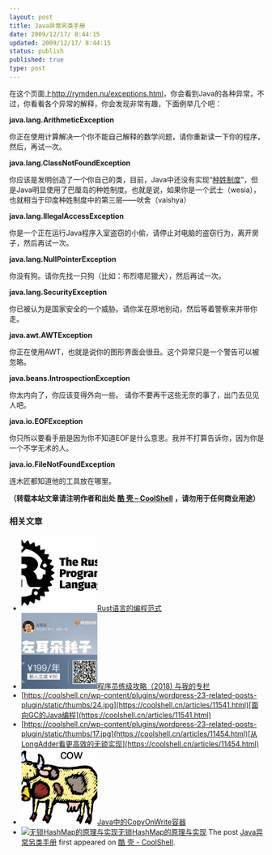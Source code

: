 ```yaml
---
layout: post
title: Java异常另类手册
date: 2009/12/17/ 8:44:15
updated: 2009/12/17/ 8:44:15
status: publish
published: true
type: post
---
```


在这个页面上<http://rymden.nu/exceptions.html>，你会看到Java的各种异常，不过，你看看各个异常的解释，你会发现非常有趣，下面例举几个吧：


**java.lang.ArithmeticException**


你正在使用计算解决一个你不能自己解释的数学问题，请你重新读一下你的程序，然后，再试一次。


**java.lang.ClassNotFoundException**


你应该是发明创造了一个你自己的类，目前，Java中还没有实现“[种姓制度](http://zh.wikipedia.org/wiki/%E5%8D%B0%E5%BA%A6%E7%A7%8D%E5%A7%93%E5%88%B6%E5%BA%A6)”，但是Java明显使用了巴厘岛的种姓制度。也就是说，如果你是一个武士（wesia），也就相当于印度种姓制度中的第三层——吠舍（vaishya）


**java.lang.IllegalAccessException**


你是一个正在运行Java程序入室盗窃的小偷，请停止对电脑的盗窃行为，离开房子，然后再试一次。



**java.lang.NullPointerException**


你没有狗。请你先找一只狗（比如：布烈塔尼獵犬），然后再试一次。


**java.lang.SecurityException**


你已被认为是国家安全的一个威胁。请你呆在原地别动，然后等着警察来并带你走。


**java.awt.AWTException**


你正在使用AWT，也就是说你的图形界面会很丑。这个异常只是一个警告可以被忽略。


**java.beans.IntrospectionException**


你太内向了，你应该变得外向一些。 请你不要再干这些无奈的事了，出门去见见人吧。


**java.io.EOFException**


你只所以要看手册是因为你不知道EOF是什么意思。我并不打算告诉你，因为你是一个不学无术的人。


**java.io.FileNotFoundException**


连木匠都知道他的工具放在哪里。



**（转载本站文章请注明作者和出处 [酷 壳 – CoolShell](https://coolshell.cn/) ，请勿用于任何商业用途）**



### 相关文章

* [![Rust语言的编程范式](../wp-content/uploads/2020/03/rust-social-wide-150x150.jpg)](https://coolshell.cn/articles/20845.html)[Rust语言的编程范式](https://coolshell.cn/articles/20845.html)
* [![程序员练级攻略（2018)  与我的专栏](../wp-content/uploads/2018/05/300x262-150x150.jpg)](https://coolshell.cn/articles/18360.html)[程序员练级攻略（2018) 与我的专栏](https://coolshell.cn/articles/18360.html)
* [https://coolshell.cn/wp-content/plugins/wordpress-23-related-posts-plugin/static/thumbs/24.jpg](https://coolshell.cn/articles/11541.html)[面向GC的Java编程](https://coolshell.cn/articles/11541.html)
* [https://coolshell.cn/wp-content/plugins/wordpress-23-related-posts-plugin/static/thumbs/17.jpg](https://coolshell.cn/articles/11454.html)[从LongAdder看更高效的无锁实现](https://coolshell.cn/articles/11454.html)
* [![Java中的CopyOnWrite容器](../wp-content/uploads/2014/03/cow-copy-150x150.jpg)](https://coolshell.cn/articles/11175.html)[Java中的CopyOnWrite容器](https://coolshell.cn/articles/11175.html)
* [![无锁HashMap的原理与实现](../wp-content/uploads/2013/05/图1-3-150x150.jpg)](https://coolshell.cn/articles/9703.html)[无锁HashMap的原理与实现](https://coolshell.cn/articles/9703.html)
The post [Java异常另类手册](https://coolshell.cn/articles/1970.html) first appeared on [酷 壳 - CoolShell](https://coolshell.cn).